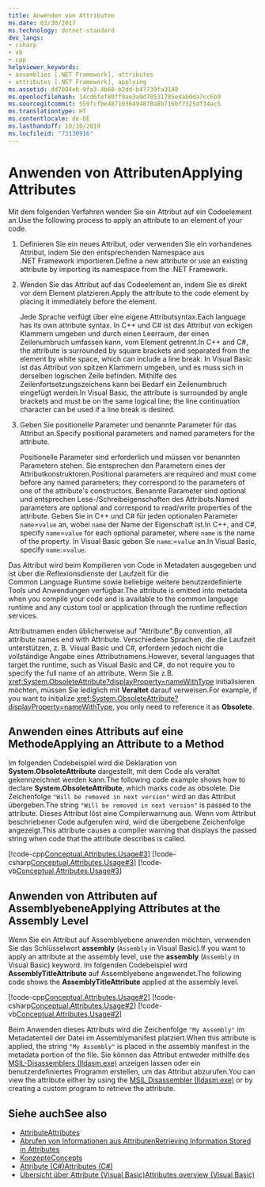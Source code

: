 ```yaml
---
title: Anwenden von Attributen
ms.date: 03/30/2017
ms.technology: dotnet-standard
dev_langs:
- csharp
- vb
- cpp
helpviewer_keywords:
- assemblies [.NET Framework], attributes
- attributes [.NET Framework], applying
ms.assetid: dd7604eb-9fa3-4b60-b2dd-b47739fa3148
ms.openlocfilehash: 14cd6fef80ff9ae3a9d78531785edab0da7cc6b9
ms.sourcegitcommit: 559fcfbe4871636494870a8b716bf7325df34ac5
ms.translationtype: HT
ms.contentlocale: de-DE
ms.lasthandoff: 10/30/2019
ms.locfileid: "73130916"
---
```

# <a name="applying-attributes"></a><span data-ttu-id="e33e1-102">Anwenden von Attributen</span><span class="sxs-lookup"><span data-stu-id="e33e1-102">Applying Attributes</span></span>
<span data-ttu-id="e33e1-103">Mit dem folgenden Verfahren wenden Sie ein Attribut auf ein Codeelement an.</span><span class="sxs-lookup"><span data-stu-id="e33e1-103">Use the following process to apply an attribute to an element of your code.</span></span>  
  
1. <span data-ttu-id="e33e1-104">Definieren Sie ein neues Attribut, oder verwenden Sie ein vorhandenes Attribut, indem Sie den entsprechenden Namespace aus .NET Framework importieren.</span><span class="sxs-lookup"><span data-stu-id="e33e1-104">Define a new attribute or use an existing attribute by importing its namespace from the .NET Framework.</span></span>  
  
2. <span data-ttu-id="e33e1-105">Wenden Sie das Attribut auf das Codeelement an, indem Sie es direkt vor dem Element platzieren.</span><span class="sxs-lookup"><span data-stu-id="e33e1-105">Apply the attribute to the code element by placing it immediately before the element.</span></span>  
  
     <span data-ttu-id="e33e1-106">Jede Sprache verfügt über eine eigene Attributsyntax.</span><span class="sxs-lookup"><span data-stu-id="e33e1-106">Each language has its own attribute syntax.</span></span> <span data-ttu-id="e33e1-107">In C++ und C# ist das Attribut von eckigen Klammern umgeben und durch einen Leerraum, der einen Zeilenumbruch umfassen kann, vom Element getrennt.</span><span class="sxs-lookup"><span data-stu-id="e33e1-107">In C++ and C#, the attribute is surrounded by square brackets and separated from the element by white space, which can include a line break.</span></span> <span data-ttu-id="e33e1-108">In Visual Basic ist das Attribut von spitzen Klammern umgeben, und es muss sich in derselben logischen Zeile befinden. Mithilfe des Zeilenfortsetzungszeichens kann bei Bedarf ein Zeilenumbruch eingefügt werden.</span><span class="sxs-lookup"><span data-stu-id="e33e1-108">In Visual Basic, the attribute is surrounded by angle brackets and must be on the same logical line; the line continuation character can be used if a line break is desired.</span></span>
  
3. <span data-ttu-id="e33e1-109">Geben Sie positionelle Parameter und benannte Parameter für das Attribut an.</span><span class="sxs-lookup"><span data-stu-id="e33e1-109">Specify positional parameters and named parameters for the attribute.</span></span>  
  
     <span data-ttu-id="e33e1-110">Positionelle Parameter sind erforderlich und müssen vor benannten Parametern stehen. Sie entsprechen den Parametern eines der Attributkonstruktoren.</span><span class="sxs-lookup"><span data-stu-id="e33e1-110">Positional parameters are required and must come before any named parameters; they correspond to the parameters of one of the attribute's constructors.</span></span> <span data-ttu-id="e33e1-111">Benannte Parameter sind optional und entsprechen Lese-/Schreibeigenschaften des Attributs.</span><span class="sxs-lookup"><span data-stu-id="e33e1-111">Named parameters are optional and correspond to read/write properties of the attribute.</span></span> <span data-ttu-id="e33e1-112">Geben Sie in C++ und C# für jeden optionalen Parameter `name`=`value` an, wobei `name` der Name der Eigenschaft ist.</span><span class="sxs-lookup"><span data-stu-id="e33e1-112">In C++, and C#, specify `name`=`value` for each optional parameter, where `name` is the name of the property.</span></span> <span data-ttu-id="e33e1-113">In Visual Basic geben Sie `name`:=`value` an.</span><span class="sxs-lookup"><span data-stu-id="e33e1-113">In Visual Basic, specify `name`:=`value`.</span></span>  
  
 <span data-ttu-id="e33e1-114">Das Attribut wird beim Kompilieren von Code in Metadaten ausgegeben und ist über die Reflexionsdienste der Laufzeit für die Common Language Runtime sowie beliebige weitere benutzerdefinierte Tools und Anwendungen verfügbar.</span><span class="sxs-lookup"><span data-stu-id="e33e1-114">The attribute is emitted into metadata when you compile your code and is available to the common language runtime and any custom tool or application through the runtime reflection services.</span></span>  
  
 <span data-ttu-id="e33e1-115">Attributnamen enden üblicherweise auf "Attribute".</span><span class="sxs-lookup"><span data-stu-id="e33e1-115">By convention, all attribute names end with Attribute.</span></span> <span data-ttu-id="e33e1-116">Verschiedene Sprachen, die die Laufzeit unterstützen, z. B. Visual Basic und C#, erfordern jedoch nicht die vollständige Angabe eines Attributnamens.</span><span class="sxs-lookup"><span data-stu-id="e33e1-116">However, several languages that target the runtime, such as Visual Basic and C#, do not require you to specify the full name of an attribute.</span></span> <span data-ttu-id="e33e1-117">Wenn Sie z.B. <xref:System.ObsoleteAttribute?displayProperty=nameWithType> initialisieren möchten, müssen Sie lediglich mit **Veraltet** darauf verweisen.</span><span class="sxs-lookup"><span data-stu-id="e33e1-117">For example, if you want to initialize <xref:System.ObsoleteAttribute?displayProperty=nameWithType>, you only need to reference it as **Obsolete**.</span></span>  
  
## <a name="applying-an-attribute-to-a-method"></a><span data-ttu-id="e33e1-118">Anwenden eines Attributs auf eine Methode</span><span class="sxs-lookup"><span data-stu-id="e33e1-118">Applying an Attribute to a Method</span></span>  
 <span data-ttu-id="e33e1-119">Im folgenden Codebeispiel wird die Deklaration von **System.ObsoleteAttribute** dargestellt, mit dem Code als veraltet gekennzeichnet werden kann.</span><span class="sxs-lookup"><span data-stu-id="e33e1-119">The following code example shows how to declare **System.ObsoleteAttribute**, which marks code as obsolete.</span></span> <span data-ttu-id="e33e1-120">Die Zeichenfolge `"Will be removed in next version"` wird an das Attribut übergeben.</span><span class="sxs-lookup"><span data-stu-id="e33e1-120">The string `"Will be removed in next version"` is passed to the attribute.</span></span> <span data-ttu-id="e33e1-121">Dieses Attribut löst eine Compilerwarnung aus. Wenn vom Attribut beschriebener Code aufgerufen wird, wird die übergebene Zeichenfolge angezeigt.</span><span class="sxs-lookup"><span data-stu-id="e33e1-121">This attribute causes a compiler warning that displays the passed string when code that the attribute describes is called.</span></span>  
  
 [!code-cpp[Conceptual.Attributes.Usage#3](../../../samples/snippets/cpp/VS_Snippets_CLR/conceptual.attributes.usage/cpp/source1.cpp#3)]
 [!code-csharp[Conceptual.Attributes.Usage#3](../../../samples/snippets/csharp/VS_Snippets_CLR/conceptual.attributes.usage/cs/source1.cs#3)]
 [!code-vb[Conceptual.Attributes.Usage#3](../../../samples/snippets/visualbasic/VS_Snippets_CLR/conceptual.attributes.usage/vb/source1.vb#3)]  
  
## <a name="applying-attributes-at-the-assembly-level"></a><span data-ttu-id="e33e1-122">Anwenden von Attributen auf Assemblyebene</span><span class="sxs-lookup"><span data-stu-id="e33e1-122">Applying Attributes at the Assembly Level</span></span>  
 <span data-ttu-id="e33e1-123">Wenn Sie ein Attribut auf Assemblyebene anwenden möchten, verwenden Sie das Schlüsselwort **assembly** (`Assembly` in Visual Basic).</span><span class="sxs-lookup"><span data-stu-id="e33e1-123">If you want to apply an attribute at the assembly level, use the **assembly** (`Assembly` in Visual Basic) keyword.</span></span> <span data-ttu-id="e33e1-124">Im folgenden Codebeispiel wird **AssemblyTitleAttribute** auf Assemblyebene angewendet.</span><span class="sxs-lookup"><span data-stu-id="e33e1-124">The following code shows the **AssemblyTitleAttribute** applied at the assembly level.</span></span>  
  
 [!code-cpp[Conceptual.Attributes.Usage#2](../../../samples/snippets/cpp/VS_Snippets_CLR/conceptual.attributes.usage/cpp/source1.cpp#2)]
 [!code-csharp[Conceptual.Attributes.Usage#2](../../../samples/snippets/csharp/VS_Snippets_CLR/conceptual.attributes.usage/cs/source1.cs#2)]
 [!code-vb[Conceptual.Attributes.Usage#2](../../../samples/snippets/visualbasic/VS_Snippets_CLR/conceptual.attributes.usage/vb/source1.vb#2)]  
  
 <span data-ttu-id="e33e1-125">Beim Anwenden dieses Attributs wird die Zeichenfolge `"My Assembly"` im Metadatenteil der Datei im Assemblymanifest platziert.</span><span class="sxs-lookup"><span data-stu-id="e33e1-125">When this attribute is applied, the string `"My Assembly"` is placed in the assembly manifest in the metadata portion of the file.</span></span> <span data-ttu-id="e33e1-126">Sie können das Attribut entweder mithilfe des [MSIL-Disassemblers (Ildasm.exe)](../../../docs/framework/tools/ildasm-exe-il-disassembler.md) anzeigen lassen oder ein benutzerdefiniertes Programm erstellen, um das Attribut abzurufen.</span><span class="sxs-lookup"><span data-stu-id="e33e1-126">You can view the attribute either by using the [MSIL Disassembler (Ildasm.exe)](../../../docs/framework/tools/ildasm-exe-il-disassembler.md) or by creating a custom program to retrieve the attribute.</span></span>  
  
## <a name="see-also"></a><span data-ttu-id="e33e1-127">Siehe auch</span><span class="sxs-lookup"><span data-stu-id="e33e1-127">See also</span></span>

- [<span data-ttu-id="e33e1-128">Attribute</span><span class="sxs-lookup"><span data-stu-id="e33e1-128">Attributes</span></span>](../../../docs/standard/attributes/index.md)
- [<span data-ttu-id="e33e1-129">Abrufen von Informationen aus Attributen</span><span class="sxs-lookup"><span data-stu-id="e33e1-129">Retrieving Information Stored in Attributes</span></span>](../../../docs/standard/attributes/retrieving-information-stored-in-attributes.md)
- [<span data-ttu-id="e33e1-130">Konzepte</span><span class="sxs-lookup"><span data-stu-id="e33e1-130">Concepts</span></span>](/cpp/windows/attributed-programming-concepts)
- [<span data-ttu-id="e33e1-131">Attribute (C#)</span><span class="sxs-lookup"><span data-stu-id="e33e1-131">Attributes (C#)</span></span>](../../csharp/programming-guide/concepts/attributes/index.md)
- [<span data-ttu-id="e33e1-132">Übersicht über Attribute (Visual Basic)</span><span class="sxs-lookup"><span data-stu-id="e33e1-132">Attributes overview (Visual Basic)</span></span>](../../visual-basic/programming-guide/concepts/attributes/index.md)
